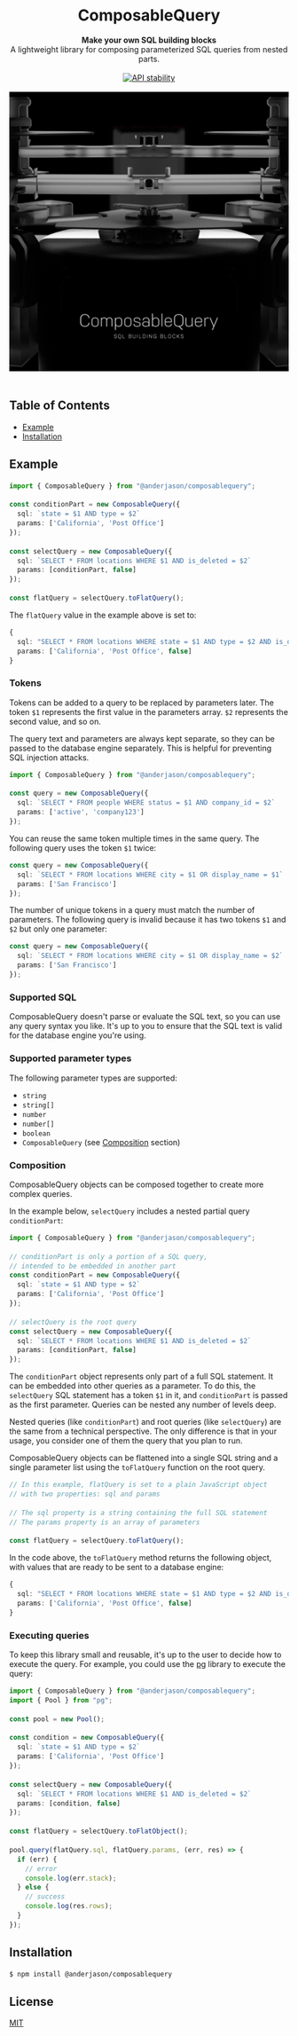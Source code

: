 <h1 align="center">ComposableQuery</h1>

<div align="center">
  <strong>Make your own SQL building blocks</strong>
</div>
<div align="center">
  A lightweight library for composing parameterized SQL queries from nested parts.
</div>

<br />

<div align="center">
  <!-- Stability -->
  <a href="https://nodejs.org/api/documentation.html#documentation_stability_index">
    <img src="https://img.shields.io/badge/stability-experimental-orange.svg?style=flat-square"
      alt="API stability" />
  </a>
</div>

<br />

<div align="center">
<img src="docs/images/composablequery.jpg?raw=true" alt="Project image" />
</div>

<br />

## Table of Contents

- [Example](#example)
- [Installation](#installation)

## Example

```typescript
import { ComposableQuery } from "@anderjason/composablequery";

const conditionPart = new ComposableQuery({
  sql: `state = $1 AND type = $2`
  params: ['California', 'Post Office']
});

const selectQuery = new ComposableQuery({
  sql: `SELECT * FROM locations WHERE $1 AND is_deleted = $2`
  params: [conditionPart, false]
});

const flatQuery = selectQuery.toFlatQuery();
```

The `flatQuery` value in the example above is set to:

```typescript
{
  sql: "SELECT * FROM locations WHERE state = $1 AND type = $2 AND is_deleted = $3",
  params: ['California', 'Post Office', false]
}
```

### Tokens

Tokens can be added to a query to be replaced by parameters later. The token `$1` represents the first value in the parameters array. `$2` represents the second value, and so on.

The query text and parameters are always kept separate, so they can be passed to the database engine separately. This is helpful for preventing SQL injection attacks.

```typescript
import { ComposableQuery } from "@anderjason/composablequery";

const query = new ComposableQuery({
  sql: `SELECT * FROM people WHERE status = $1 AND company_id = $2`
  params: ['active', 'company123']
});
```

You can reuse the same token multiple times in the same query. The following query uses the token `$1` twice:

```typescript
const query = new ComposableQuery({
  sql: `SELECT * FROM locations WHERE city = $1 OR display_name = $1`
  params: ['San Francisco']
});
```

The number of unique tokens in a query must match the number of parameters. The following query is invalid because it has two tokens `$1` and `$2` but only one parameter:

```typescript
const query = new ComposableQuery({
  sql: `SELECT * FROM locations WHERE city = $1 OR display_name = $2`
  params: ['San Francisco']
});
```

### Supported SQL

ComposableQuery doesn't parse or evaluate the SQL text, so you can use any query syntax you like. It's up to you to ensure that the SQL text is valid for the database engine you're using.

### Supported parameter types

The following parameter types are supported:

- `string`
- `string[]`
- `number`
- `number[]`
- `boolean`
- `ComposableQuery` (see [Composition](#composition) section)

### Composition

ComposableQuery objects can be composed together to create more complex queries.

In the example below, `selectQuery` includes a nested partial query `conditionPart`:

```typescript
import { ComposableQuery } from "@anderjason/composablequery";

// conditionPart is only a portion of a SQL query,
// intended to be embedded in another part
const conditionPart = new ComposableQuery({
  sql: `state = $1 AND type = $2`
  params: ['California', 'Post Office']
});

// selectQuery is the root query
const selectQuery = new ComposableQuery({
  sql: `SELECT * FROM locations WHERE $1 AND is_deleted = $2`
  params: [conditionPart, false]
});
```

The `conditionPart` object represents only part of a full SQL statement. It can be embedded into other queries as a parameter. To do this, the `selectQuery` SQL statement has a token `$1` in it, and `conditionPart` is passed as the first parameter. Queries can be nested any number of levels deep.

Nested queries (like `conditionPart`) and root queries (like `selectQuery`) are the same from a technical perspective. The only difference is that in your usage, you consider one of them the query that you plan to run.

ComposableQuery objects can be flattened into a single SQL string and a single parameter list using the `toFlatQuery` function on the root query.

```typescript
// In this example, flatQuery is set to a plain JavaScript object
// with two properties: sql and params

// The sql property is a string containing the full SQL statement
// The params property is an array of parameters

const flatQuery = selectQuery.toFlatQuery();
```

In the code above, the `toFlatQuery` method returns the following object, with values that are ready to be sent to a database engine:

```typescript
{
  sql: "SELECT * FROM locations WHERE state = $1 AND type = $2 AND is_deleted = $3",
  params: ['California', 'Post Office', false]
}
```

### Executing queries

To keep this library small and reusable, it's up to the user to decide how to execute the query. For example, you could use the [pg](https://www.npmjs.com/package/pg) library to execute the query:

```typescript
import { ComposableQuery } from "@anderjason/composablequery";
import { Pool } from "pg";

const pool = new Pool();

const condition = new ComposableQuery({
  sql: `state = $1 AND type = $2`
  params: ['California', 'Post Office']
});

const selectQuery = new ComposableQuery({
  sql: `SELECT * FROM locations WHERE $1 AND is_deleted = $2`
  params: [condition, false]
});

const flatQuery = selectQuery.toFlatObject();

pool.query(flatQuery.sql, flatQuery.params, (err, res) => {
  if (err) {
    // error
    console.log(err.stack);
  } else {
    // success
    console.log(res.rows);
  }
});
```

## Installation

```sh
$ npm install @anderjason/composablequery
```

## License

[MIT](https://tldrlegal.com/license/mit-license)
